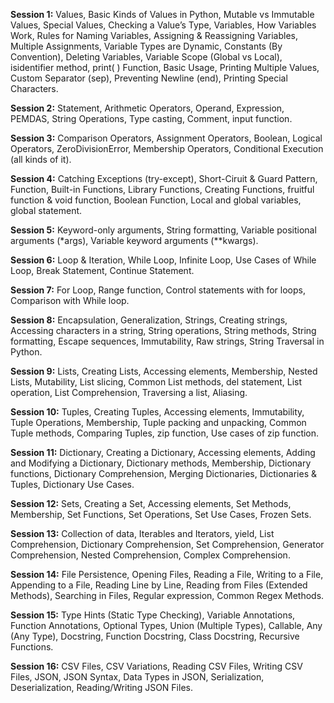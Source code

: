 **Session 1:** Values, Basic Kinds of Values in Python, Mutable vs Immutable Values, Special Values, Checking a Value’s Type, Variables, How Variables Work, Rules for Naming Variables, Assigning & Reassigning Variables, Multiple Assignments, Variable Types are Dynamic, Constants (By Convention), Deleting Variables, Variable Scope (Global vs Local), isidentifier method, print( ) Function, Basic Usage, Printing Multiple Values, Custom Separator (sep), Preventing Newline (end), Printing Special Characters.

**Session 2:** Statement, Arithmetic Operators, Operand, Expression, PEMDAS, String Operations, Type casting, Comment, input function.

**Session 3:** Comparison Operators, Assignment Operators, Boolean, Logical Operators, ZeroDivisionError, Membership Operators, Conditional Execution (all kinds of it).

**Session 4:** Catching Exceptions (try-except), Short-Ciruit & Guard Pattern, Function, Built-in Functions, Library Functions, Creating Functions, fruitful function & void function, Boolean Function, Local and global variables, global statement.

**Session 5:** Keyword-only arguments, String formatting, Variable positional arguments (*args), Variable keyword arguments (**kwargs).

**Session 6:** Loop & Iteration, While Loop, Infinite Loop, Use Cases of While Loop, Break Statement, Continue Statement.

**Session 7:** For Loop, Range function, Control statements with for loops, Comparison with While loop.

**Session 8:** Encapsulation, Generalization, Strings, Creating strings, Accessing characters in a string, String operations, String methods, String formatting, Escape sequences, Immutability, Raw strings, String Traversal in Python.

**Session 9:** Lists, Creating Lists, Accessing elements, Membership, Nested Lists, Mutability, List slicing, Common List methods, del statement, List operation, List Comprehension, Traversing a list, Aliasing.

**Session 10:** Tuples, Creating Tuples, Accessing elements, Immutability, Tuple Operations, Membership, Tuple packing and unpacking, Common Tuple methods, Comparing Tuples, zip function, Use cases of zip function.

**Session 11:** Dictionary, Creating a Dictionary, Accessing elements, Adding and Modifying a Dictionary, Dictionary methods, Membership, Dictionary functions, Dictionary Comprehension, Merging Dictionaries, Dictionaries & Tuples, Dictionary Use Cases.

**Session 12:** Sets, Creating a Set, Accessing elements, Set Methods, Membership, Set Functions, Set Operations, Set Use Cases, Frozen Sets.

**Session 13:** Collection of data, Iterables and Iterators, yield, List Comprehension, Dictionary Comprehension, Set Comprehension, Generator Comprehension, Nested Comprehension, Complex Comprehension.

**Session 14:** File Persistence, Opening Files, Reading a File, Writing to a File, Appending to a File, Reading Line by Line, Reading from Files (Extended Methods), Searching in Files, Regular expression, Common Regex Methods.

**Session 15:** Type Hints (Static Type Checking), Variable Annotations, Function Annotations, Optional Types, Union (Multiple Types), Callable, Any (Any Type), Docstring, Function Docstring, Class Docstring, Recursive Functions.

**Session 16:** CSV Files, CSV Variations, Reading CSV Files, Writing CSV Files, JSON, JSON Syntax, Data Types in JSON, Serialization, Deserialization, Reading/Writing JSON Files.

